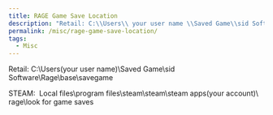 ```yaml
---
title: RAGE Game Save Location
description: "Retail: C:\\Users\\ your user name \\Saved Game\\sid Software\\Rage\\base\\savegame"
permalink: /misc/rage-game-save-location/
tags:
  - Misc
---
```

Retail: C:\Users\(your user name)\Saved Game\sid Software\Rage\base\savegame

STEAM:  Local files\program files\steam\steam\steam apps\(your account)\ rage\look for game saves
